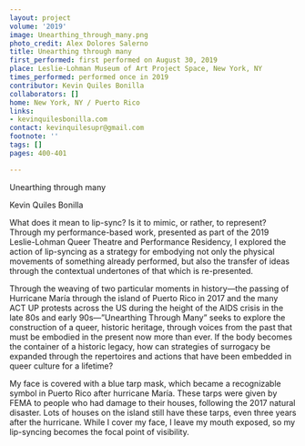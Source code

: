 ```yaml
---
layout: project
volume: '2019'
image: Unearthing_through_many.png
photo_credit: Alex Dolores Salerno
title: Unearthing through many
first_performed: first performed on August 30, 2019
place: Leslie-Lohman Museum of Art Project Space, New York, NY
times_performed: performed once in 2019
contributor: Kevin Quiles Bonilla
collaborators: []
home: New York, NY / Puerto Rico
links:
- kevinquilesbonilla.com
contact: kevinquilesupr@gmail.com
footnote: ''
tags: []
pages: 400-401

---
```


Unearthing through many

Kevin Quiles Bonilla

What does it mean to lip-sync? Is it to mimic, or rather, to represent? Through my performance-based work, presented as part of the 2019 Leslie-Lohman Queer Theatre and Performance Residency, I explored the action of lip-syncing as a strategy for embodying not only the physical movements of something already performed, but also the transfer of ideas through the contextual undertones of that which is re-presented.

Through the weaving of two particular moments in history—the passing of Hurricane María through the island of Puerto Rico in 2017 and the many ACT UP protests across the US during the height of the AIDS crisis in the late 80s and early 90s—”Unearthing Through Many” seeks to explore the construction of a queer, historic heritage, through voices from the past that must be embodied in the present now more than ever. If the body becomes the container of a historic legacy, how can strategies of surrogacy be expanded through the repertoires and actions that have been embedded in queer culture for a lifetime?

My face is covered with a blue tarp mask, which became a recognizable symbol in Puerto Rico after hurricane María. These tarps were given by FEMA to people who had damage to their houses, following the 2017 natural disaster. Lots of houses on the island still have these tarps, even three years after the hurricane. While I cover my face, I leave my mouth exposed, so my lip-syncing becomes the focal point of visibility.
